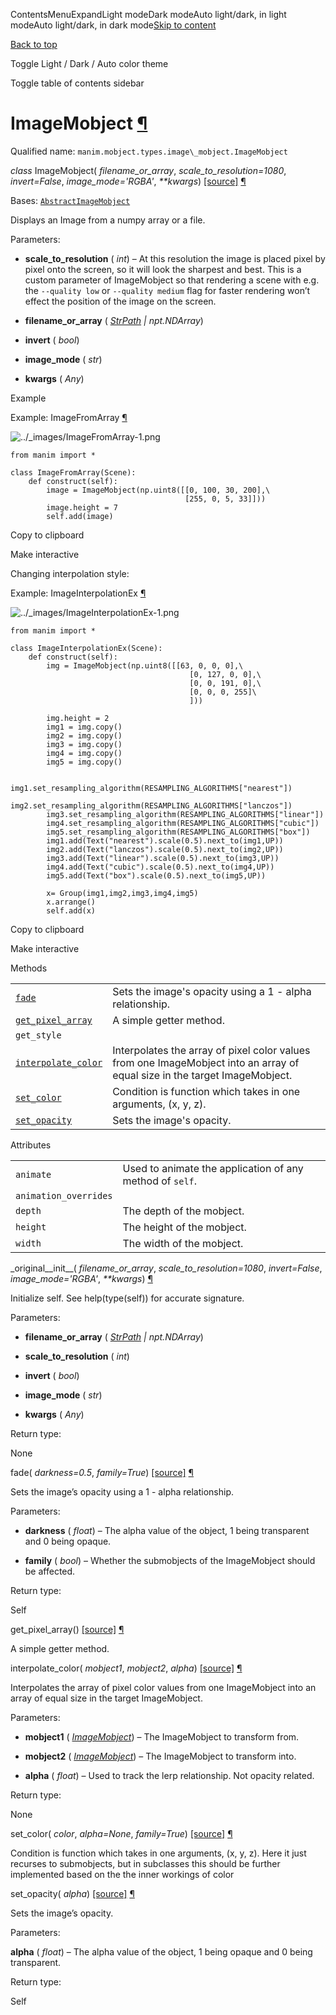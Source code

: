 ContentsMenuExpandLight modeDark modeAuto light/dark, in light modeAuto light/dark, in dark mode[Skip to content](https://docs.manim.community/en/stable/reference/manim.mobject.types.image_mobject.ImageMobject.html#furo-main-content)

[Back to top](https://docs.manim.community/en/stable/reference/manim.mobject.types.image_mobject.ImageMobject.html#)

Toggle Light / Dark / Auto color theme

Toggle table of contents sidebar

# ImageMobject [¶](https://docs.manim.community/en/stable/reference/manim.mobject.types.image_mobject.ImageMobject.html\#imagemobject "Link to this heading")

Qualified name: `manim.mobject.types.image\_mobject.ImageMobject`

_class_ ImageMobject( _filename\_or\_array_, _scale\_to\_resolution=1080_, _invert=False_, _image\_mode='RGBA'_, _\*\*kwargs_) [\[source\]](https://docs.manim.community/en/stable/_modules/manim/mobject/types/image_mobject.html#ImageMobject) [¶](https://docs.manim.community/en/stable/reference/manim.mobject.types.image_mobject.ImageMobject.html#manim.mobject.types.image_mobject.ImageMobject "Link to this definition")

Bases: [`AbstractImageMobject`](https://docs.manim.community/en/stable/reference/manim.mobject.types.image_mobject.AbstractImageMobject.html#manim.mobject.types.image_mobject.AbstractImageMobject "manim.mobject.types.image_mobject.AbstractImageMobject")

Displays an Image from a numpy array or a file.

Parameters:

- **scale\_to\_resolution** ( _int_) – At this resolution the image is placed pixel by pixel onto the screen, so it
will look the sharpest and best.
This is a custom parameter of ImageMobject so that rendering a scene with
e.g. the `--quality low` or `--quality medium` flag for faster rendering
won’t effect the position of the image on the screen.

- **filename\_or\_array** ( [_StrPath_](https://docs.manim.community/en/stable/reference/manim.typing.html#manim.typing.StrPath "manim.typing.StrPath") _\|_ _npt.NDArray_)

- **invert** ( _bool_)

- **image\_mode** ( _str_)

- **kwargs** ( _Any_)


Example

Example: ImageFromArray [¶](https://docs.manim.community/en/stable/reference/manim.mobject.types.image_mobject.ImageMobject.html#imagefromarray)

![../_images/ImageFromArray-1.png](https://docs.manim.community/en/stable/_images/ImageFromArray-1.png)

```
from manim import *

class ImageFromArray(Scene):
    def construct(self):
        image = ImageMobject(np.uint8([[0, 100, 30, 200],\
                                       [255, 0, 5, 33]]))
        image.height = 7
        self.add(image)

```

Copy to clipboard

Make interactive

Changing interpolation style:

Example: ImageInterpolationEx [¶](https://docs.manim.community/en/stable/reference/manim.mobject.types.image_mobject.ImageMobject.html#imageinterpolationex)

![../_images/ImageInterpolationEx-1.png](https://docs.manim.community/en/stable/_images/ImageInterpolationEx-1.png)

```
from manim import *

class ImageInterpolationEx(Scene):
    def construct(self):
        img = ImageMobject(np.uint8([[63, 0, 0, 0],\
                                        [0, 127, 0, 0],\
                                        [0, 0, 191, 0],\
                                        [0, 0, 0, 255]\
                                        ]))

        img.height = 2
        img1 = img.copy()
        img2 = img.copy()
        img3 = img.copy()
        img4 = img.copy()
        img5 = img.copy()

        img1.set_resampling_algorithm(RESAMPLING_ALGORITHMS["nearest"])
        img2.set_resampling_algorithm(RESAMPLING_ALGORITHMS["lanczos"])
        img3.set_resampling_algorithm(RESAMPLING_ALGORITHMS["linear"])
        img4.set_resampling_algorithm(RESAMPLING_ALGORITHMS["cubic"])
        img5.set_resampling_algorithm(RESAMPLING_ALGORITHMS["box"])
        img1.add(Text("nearest").scale(0.5).next_to(img1,UP))
        img2.add(Text("lanczos").scale(0.5).next_to(img2,UP))
        img3.add(Text("linear").scale(0.5).next_to(img3,UP))
        img4.add(Text("cubic").scale(0.5).next_to(img4,UP))
        img5.add(Text("box").scale(0.5).next_to(img5,UP))

        x= Group(img1,img2,img3,img4,img5)
        x.arrange()
        self.add(x)

```

Copy to clipboard

Make interactive

Methods

|     |     |
| --- | --- |
| [`fade`](https://docs.manim.community/en/stable/reference/manim.mobject.types.image_mobject.ImageMobject.html#manim.mobject.types.image_mobject.ImageMobject.fade "manim.mobject.types.image_mobject.ImageMobject.fade") | Sets the image's opacity using a 1 - alpha relationship. |
| [`get_pixel_array`](https://docs.manim.community/en/stable/reference/manim.mobject.types.image_mobject.ImageMobject.html#manim.mobject.types.image_mobject.ImageMobject.get_pixel_array "manim.mobject.types.image_mobject.ImageMobject.get_pixel_array") | A simple getter method. |
| `get_style` |  |
| [`interpolate_color`](https://docs.manim.community/en/stable/reference/manim.mobject.types.image_mobject.ImageMobject.html#manim.mobject.types.image_mobject.ImageMobject.interpolate_color "manim.mobject.types.image_mobject.ImageMobject.interpolate_color") | Interpolates the array of pixel color values from one ImageMobject into an array of equal size in the target ImageMobject. |
| [`set_color`](https://docs.manim.community/en/stable/reference/manim.mobject.types.image_mobject.ImageMobject.html#manim.mobject.types.image_mobject.ImageMobject.set_color "manim.mobject.types.image_mobject.ImageMobject.set_color") | Condition is function which takes in one arguments, (x, y, z). |
| [`set_opacity`](https://docs.manim.community/en/stable/reference/manim.mobject.types.image_mobject.ImageMobject.html#manim.mobject.types.image_mobject.ImageMobject.set_opacity "manim.mobject.types.image_mobject.ImageMobject.set_opacity") | Sets the image's opacity. |

Attributes

|     |     |
| --- | --- |
| `animate` | Used to animate the application of any method of `self`. |
| `animation_overrides` |  |
| `depth` | The depth of the mobject. |
| `height` | The height of the mobject. |
| `width` | The width of the mobject. |

\_original\_\_init\_\_( _filename\_or\_array_, _scale\_to\_resolution=1080_, _invert=False_, _image\_mode='RGBA'_, _\*\*kwargs_) [¶](https://docs.manim.community/en/stable/reference/manim.mobject.types.image_mobject.ImageMobject.html#manim.mobject.types.image_mobject.ImageMobject._original__init__ "Link to this definition")

Initialize self. See help(type(self)) for accurate signature.

Parameters:

- **filename\_or\_array** ( [_StrPath_](https://docs.manim.community/en/stable/reference/manim.typing.html#manim.typing.StrPath "manim.typing.StrPath") _\|_ _npt.NDArray_)

- **scale\_to\_resolution** ( _int_)

- **invert** ( _bool_)

- **image\_mode** ( _str_)

- **kwargs** ( _Any_)


Return type:

None

fade( _darkness=0.5_, _family=True_) [\[source\]](https://docs.manim.community/en/stable/_modules/manim/mobject/types/image_mobject.html#ImageMobject.fade) [¶](https://docs.manim.community/en/stable/reference/manim.mobject.types.image_mobject.ImageMobject.html#manim.mobject.types.image_mobject.ImageMobject.fade "Link to this definition")

Sets the image’s opacity using a 1 - alpha relationship.

Parameters:

- **darkness** ( _float_) – The alpha value of the object, 1 being transparent and 0 being
opaque.

- **family** ( _bool_) – Whether the submobjects of the ImageMobject should be affected.


Return type:

Self

get\_pixel\_array() [\[source\]](https://docs.manim.community/en/stable/_modules/manim/mobject/types/image_mobject.html#ImageMobject.get_pixel_array) [¶](https://docs.manim.community/en/stable/reference/manim.mobject.types.image_mobject.ImageMobject.html#manim.mobject.types.image_mobject.ImageMobject.get_pixel_array "Link to this definition")

A simple getter method.

interpolate\_color( _mobject1_, _mobject2_, _alpha_) [\[source\]](https://docs.manim.community/en/stable/_modules/manim/mobject/types/image_mobject.html#ImageMobject.interpolate_color) [¶](https://docs.manim.community/en/stable/reference/manim.mobject.types.image_mobject.ImageMobject.html#manim.mobject.types.image_mobject.ImageMobject.interpolate_color "Link to this definition")

Interpolates the array of pixel color values from one ImageMobject
into an array of equal size in the target ImageMobject.

Parameters:

- **mobject1** ( [_ImageMobject_](https://docs.manim.community/en/stable/reference/manim.mobject.types.image_mobject.ImageMobject.html#manim.mobject.types.image_mobject.ImageMobject "manim.mobject.types.image_mobject.ImageMobject")) – The ImageMobject to transform from.

- **mobject2** ( [_ImageMobject_](https://docs.manim.community/en/stable/reference/manim.mobject.types.image_mobject.ImageMobject.html#manim.mobject.types.image_mobject.ImageMobject "manim.mobject.types.image_mobject.ImageMobject")) – The ImageMobject to transform into.

- **alpha** ( _float_) – Used to track the lerp relationship. Not opacity related.


Return type:

None

set\_color( _color_, _alpha=None_, _family=True_) [\[source\]](https://docs.manim.community/en/stable/_modules/manim/mobject/types/image_mobject.html#ImageMobject.set_color) [¶](https://docs.manim.community/en/stable/reference/manim.mobject.types.image_mobject.ImageMobject.html#manim.mobject.types.image_mobject.ImageMobject.set_color "Link to this definition")

Condition is function which takes in one arguments, (x, y, z).
Here it just recurses to submobjects, but in subclasses this
should be further implemented based on the the inner workings
of color

set\_opacity( _alpha_) [\[source\]](https://docs.manim.community/en/stable/_modules/manim/mobject/types/image_mobject.html#ImageMobject.set_opacity) [¶](https://docs.manim.community/en/stable/reference/manim.mobject.types.image_mobject.ImageMobject.html#manim.mobject.types.image_mobject.ImageMobject.set_opacity "Link to this definition")

Sets the image’s opacity.

Parameters:

**alpha** ( _float_) – The alpha value of the object, 1 being opaque and 0 being
transparent.

Return type:

Self